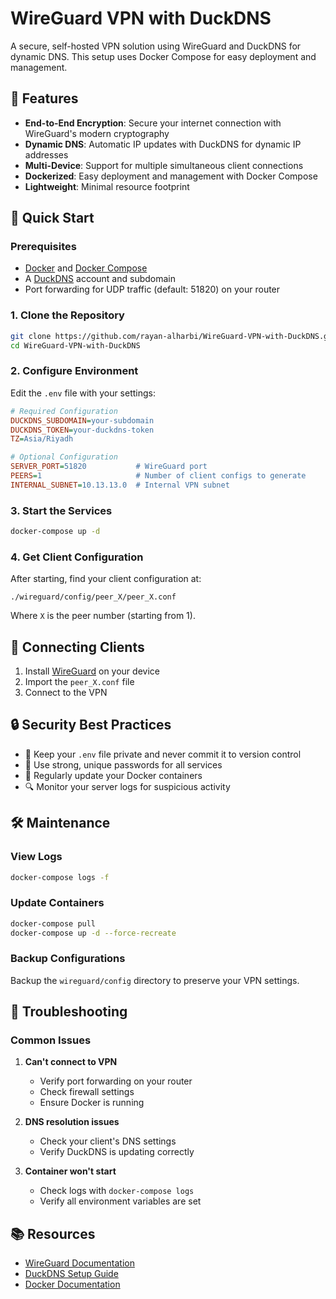 # WireGuard VPN with DuckDNS

A secure, self-hosted VPN solution using WireGuard and DuckDNS for dynamic DNS. This setup uses Docker Compose for easy deployment and management.

## 🌟 Features

- **End-to-End Encryption**: Secure your internet connection with WireGuard's modern cryptography
- **Dynamic DNS**: Automatic IP updates with DuckDNS for dynamic IP addresses
- **Multi-Device**: Support for multiple simultaneous client connections
- **Dockerized**: Easy deployment and management with Docker Compose
- **Lightweight**: Minimal resource footprint

## 🚀 Quick Start

### Prerequisites

- [Docker](https://docs.docker.com/get-docker/) and [Docker Compose](https://docs.docker.com/compose/install/)
- A [DuckDNS](https://www.duckdns.org/) account and subdomain
- Port forwarding for UDP traffic (default: 51820) on your router

### 1. Clone the Repository

```bash
git clone https://github.com/rayan-alharbi/WireGuard-VPN-with-DuckDNS.git
cd WireGuard-VPN-with-DuckDNS
```

### 2. Configure Environment

Edit the `.env` file with your settings:

```ini
# Required Configuration
DUCKDNS_SUBDOMAIN=your-subdomain
DUCKDNS_TOKEN=your-duckdns-token
TZ=Asia/Riyadh

# Optional Configuration
SERVER_PORT=51820           # WireGuard port
PEERS=1                     # Number of client configs to generate
INTERNAL_SUBNET=10.13.13.0  # Internal VPN subnet
```

### 3. Start the Services

```bash
docker-compose up -d
```

### 4. Get Client Configuration

After starting, find your client configuration at:
```
./wireguard/config/peer_X/peer_X.conf
```
Where `X` is the peer number (starting from 1).

## 📱 Connecting Clients

1. Install [WireGuard](https://www.wireguard.com/install/) on your device
2. Import the `peer_X.conf` file
3. Connect to the VPN

## 🔒 Security Best Practices

- 🔐 Keep your `.env` file private and never commit it to version control
- 🔑 Use strong, unique passwords for all services
- 🔄 Regularly update your Docker containers
- 🔍 Monitor your server logs for suspicious activity

## 🛠️ Maintenance

### View Logs
```bash
docker-compose logs -f
```

### Update Containers
```bash
docker-compose pull
docker-compose up -d --force-recreate
```

### Backup Configurations
Backup the `wireguard/config` directory to preserve your VPN settings.

## 🚨 Troubleshooting

### Common Issues

1. **Can't connect to VPN**
   - Verify port forwarding on your router
   - Check firewall settings
   - Ensure Docker is running

2. **DNS resolution issues**
   - Check your client's DNS settings
   - Verify DuckDNS is updating correctly

3. **Container won't start**
   - Check logs with `docker-compose logs`
   - Verify all environment variables are set

## 📚 Resources

- [WireGuard Documentation](https://www.wireguard.com/)
- [DuckDNS Setup Guide](https://www.duckdns.org/install.jsp)
- [Docker Documentation](https://docs.docker.com/)
